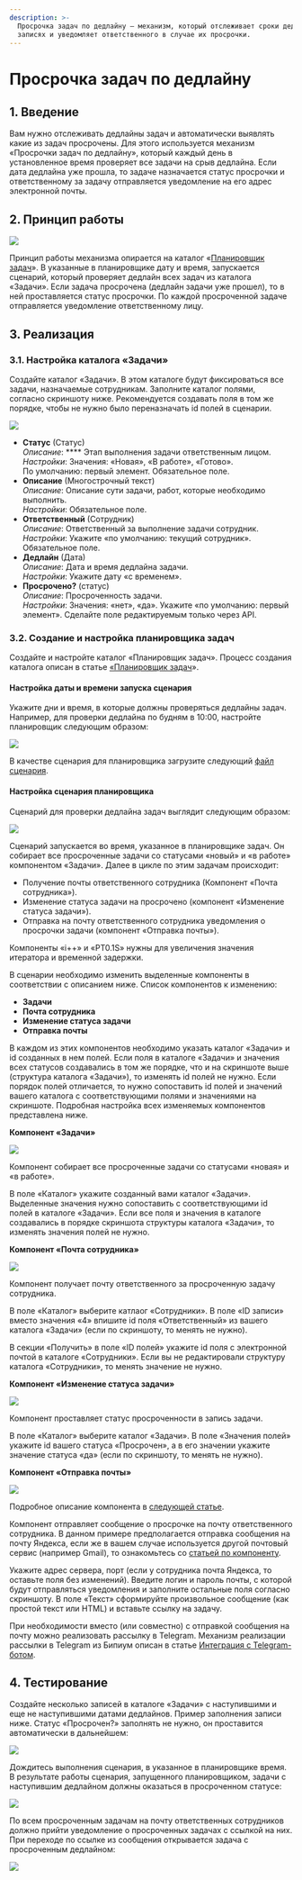 ```yaml
---
description: >-
  Просрочка задач по дедлайну — механизм, который отслеживает сроки дедлайнов в
  записях и уведомляет ответственного в случае их просрочки.
---
```


# Просрочка задач по дедлайну

## 1. Введение

Вам нужно отслеживать дедлайны задач и автоматически выявлять какие из задач просрочены. Для этого используется механизм «Просрочки задач по дедлайну», который каждый день в установленное время проверяет все задачи на срыв дедлайна. Если дата дедлайна уже прошла, то задаче назначается статус просрочки и ответственному за задачу отправляется уведомление на его адрес электронной почты.

## 2. **Принцип работы**

![](<../../.gitbook/assets/Принцип работы.png>)

Принцип работы механизма опирается на каталог «[Планировщик задач](https://docs.bpium.ru/cases/automations/planirovshik-zadach)». В указанные в планировщике дату и время, запускается сценарий, который проверяет дедлайн всех задач из каталога «Задачи». Если задача просрочена (дедлайн задачи уже прошел), то в ней проставляется статус просрочки. По каждой просроченной задаче отправляется уведомление ответственному лицу.

## 3. Реализация

### 3.1. Настройка каталога «Задачи»

Создайте каталог «Задачи». В этом каталоге будут фиксироваться все задачи, назначаемые сотрудникам. Заполните каталог полями, согласно скриншоту ниже. Рекомендуется создавать поля в том же порядке, чтобы не нужно было переназначать id полей в сценарии.

![](<../../.gitbook/assets/Структура каталога.png>)

* **Статус** (Статус)\
  _Описание_: **** Этап выполнения задачи ответственным лицом.\
  _Настройки_: Значения: «Новая», «В работе», «Готово». \
  По умолчанию: первый элемент. Обязательное поле.
* **Описание** (Многострочный текст)\
  _Описание_: Описание сути задачи, работ, которые необходимо выполнить.\
  _Настройки_: Обязательное поле.
* **Ответственный** (Сотрудник)\
  _Описание_: Ответственный за выполнение задачи сотрудник.\
  _Настройки_: Укажите «по умолчанию: текущий сотрудник». Обязательное поле.
* **Дедлайн** (Дата)\
  _Описание_: Дата и время дедлайна задачи.\
  _Настройки_:  Укажите дату «с временем».
* **Просрочено?** (статус)\
  _Описание_: Просроченность задачи.\
  _Настройки_: Значения: «нет», «да». Укажите «по умолчанию: первый элемент». Сделайте поле редактируемым только через API.

### 3.2. Создание и настройка планировщика задач

Создайте и настройте каталог «Планировщик задач». Процесс создания каталога описан в статье [«Планировщик задач](https://docs.bpium.ru/cases/automations/planirovshik-zadach)».

#### **Настройка даты и времени запуска сценария**

Укажите дни и время, в которые должны проверяться дедлайны задач. Например, для проверки дедлайна по будням в 10:00, настройте планировщик следующим образом:

![](../../.gitbook/assets/Планировщик.png)

В качестве сценария для планировщика загрузите следующий [файл сценария](https://drive.google.com/file/d/1f7YxUePBhhOXLl25VtKzFGb7HQ6yWc8S/view?usp=sharing).

#### Настройка сценария планировщика

Сценарий для проверки дедлайна задач выглядит следующим образом:

![](../../.gitbook/assets/Сценарий.png)

Сценарий запускается во время, указанное в планировщике задач. Он собирает все просроченные задачи со статусами «новый» и «в работе» компонентом «Задачи». Далее в цикле по этим задачам происходит:

* Получение почты ответственного сотрудника (Компонент «Почта сотрудника»).
* Изменение статуса задачи на просрочено (компонент «Изменение статуса задачи»).
* Отправка на почту ответственного сотрудника уведомления о просрочки задачи (компонент «Отправка почты»).

Компоненты «i++» и «PT0.1S» нужны для увеличения значения итератора и временной задержки.

В сценарии необходимо изменить выделенные компоненты в соответствии с описанием ниже. Список компонентов к изменению:

* **Задачи**
* **Почта сотрудника**
* **Изменение статуса задачи**
* **Отправка почты**

В каждом из этих компонентов необходимо указать каталог «Задачи» и id созданных в нем полей. Если поля в каталоге «Задачи» и значения всех статусов создавались в том же порядке, что и на скриншоте выше (структура каталога «Задачи»), то изменять id полей не нужно. Если порядок полей отличается, то нужно сопоставить id полей и значений вашего каталога с соответствующими полями и значениями на скриншоте. Подробная настройка всех изменяемых компонентов представлена ниже.

**Компонент «Задачи»**

![](<../../.gitbook/assets/Сценарий (Задачи).png>)

Компонент собирает все просроченные задачи со статусами «новая» и «в работе».

В поле «Каталог» укажите созданный вами каталог «Задачи». Выделенные значения нужно сопоставить с соответствующими id полей в каталоге «Задачи». Если все поля и значения в каталоге создавались в порядке скриншота структуры каталога «Задачи», то изменять значения полей не нужно.

**Компонент «Почта сотрудника»**

![](<../../.gitbook/assets/Сценарий (Почта сотрудника).png>)

Компонент получает почту ответственного за просроченную задачу сотрудника.

В поле «Каталог» выберите катлаог «Сотрудники». В поле «ID записи» вместо значения «4» впишите id поля «Ответственный» из вашего каталога «Задачи» (если по скриншоту, то менять не нужно).

В секции «Получить» в поле «ID полей» укажите id поля с электронной почтой в каталоге «Сотрудники». Если вы не редактировали структуру каталога «Сотрудники», то менять значение не нужно.

**Компонент «Изменение статуса задачи»**

![](<../../.gitbook/assets/Сценарий (Изменение статуса задачи).png>)

Компонент проставляет статус просроченности в запись задачи.

В поле «Каталог» выберите каталог «Задачи». В поле «Значения полей» укажите id вашего статуса «Просрочен», а в его значении укажите значение статуса «да» (если по скриншоту, то менять не нужно).

**Компонент «Отправка почты»**

![](<../../.gitbook/assets/Сценарий (Отправка почты) (1).png>)

Подробное описание компонента в [следующей статье](https://docs.bpium.ru/manual/processes/scripts/components/email).

Компонент отправляет сообщение о просрочке на почту ответственного сотрудника. В данном примере предполагается отправка сообщения на почту Яндекса, если же в вашем случае используется другой почтовый сервис (например Gmail), то ознакомьтесь со [статьей по компоненту](https://docs.bpium.ru/manual/processes/scripts/components/email#gmail).

Укажите адрес сервера, порт (если у сотрудника почта Яндекса, то оставьте поля без изменений). Введите логин и пароль почты, с которой будут отправляться уведомления и заполните остальные поля согласно скриншоту. В поле «Текст» сформируйте произвольное сообщение (как простой текст или HTML) и вставьте ссылку на задачу.

При необходимости вместо (или совместно) с отправкой сообщения на почту можно реализовать рассылку в Telegram. Механизм реализации рассылки в Telegram из Бипиум описан в статье [Интеграция с Telegram-ботом](https://docs.bpium.ru/cases/automations/integraciya-s-telegram-botom).

## **4. Тестирование**

Создайте несколько записей в каталоге «Задачи» с наступившими и еще не наступившими датами дедлайнов. Пример заполнения записи ниже. Статус «Просрочен?» заполнять не нужно, он проставится автоматически в дальнейшем:

![](<../../.gitbook/assets/Тестирование 1.png>)

Дождитесь выполнения сценария, в указанное в планировщике время. В результате работы сценария, запущенного планировщиком, задачи с наступившим дедлайном должны оказаться в просроченном статусе:

![](<../../.gitbook/assets/Тестирование 2.png>)

По всем просроченным задачам на почту ответственных сотрудников должно прийти уведомление о просроченных задачах с ссылкой на них. При переходе по ссылке из сообщения открывается задача с просроченным дедлайном:

![](<../../.gitbook/assets/Тестирование 3.png>)
